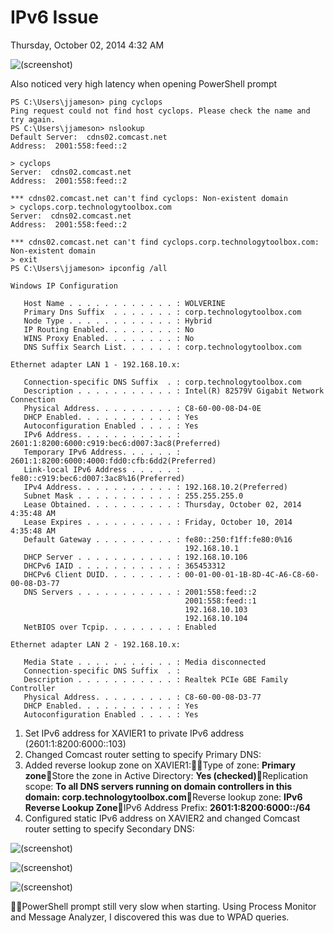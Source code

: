 ﻿# IPv6 Issue

Thursday, October 02, 2014
4:32 AM

![(screenshot)](https://assets.technologytoolbox.com/screenshots/69/951F0F7F6D1537D30E81A7267F68ADFBA9A98869.png)

Also noticed very high latency when opening PowerShell prompt

```Text
PS C:\Users\jjameson> ping cyclops
Ping request could not find host cyclops. Please check the name and try again.
PS C:\Users\jjameson> nslookup
Default Server:  cdns02.comcast.net
Address:  2001:558:feed::2

> cyclops
Server:  cdns02.comcast.net
Address:  2001:558:feed::2

*** cdns02.comcast.net can't find cyclops: Non-existent domain
> cyclops.corp.technologytoolbox.com
Server:  cdns02.comcast.net
Address:  2001:558:feed::2

*** cdns02.comcast.net can't find cyclops.corp.technologytoolbox.com: Non-existent domain
> exit
PS C:\Users\jjameson> ipconfig /all

Windows IP Configuration

   Host Name . . . . . . . . . . . . : WOLVERINE
   Primary Dns Suffix  . . . . . . . : corp.technologytoolbox.com
   Node Type . . . . . . . . . . . . : Hybrid
   IP Routing Enabled. . . . . . . . : No
   WINS Proxy Enabled. . . . . . . . : No
   DNS Suffix Search List. . . . . . : corp.technologytoolbox.com

Ethernet adapter LAN 1 - 192.168.10.x:

   Connection-specific DNS Suffix  . : corp.technologytoolbox.com
   Description . . . . . . . . . . . : Intel(R) 82579V Gigabit Network Connection
   Physical Address. . . . . . . . . : C8-60-00-08-D4-0E
   DHCP Enabled. . . . . . . . . . . : Yes
   Autoconfiguration Enabled . . . . : Yes
   IPv6 Address. . . . . . . . . . . : 2601:1:8200:6000:c919:bec6:d007:3ac8(Preferred)
   Temporary IPv6 Address. . . . . . : 2601:1:8200:6000:4000:fdd0:cfb:6dd2(Preferred)
   Link-local IPv6 Address . . . . . : fe80::c919:bec6:d007:3ac8%16(Preferred)
   IPv4 Address. . . . . . . . . . . : 192.168.10.2(Preferred)
   Subnet Mask . . . . . . . . . . . : 255.255.255.0
   Lease Obtained. . . . . . . . . . : Thursday, October 02, 2014 4:35:48 AM
   Lease Expires . . . . . . . . . . : Friday, October 10, 2014 4:35:48 AM
   Default Gateway . . . . . . . . . : fe80::250:f1ff:fe80:0%16
                                       192.168.10.1
   DHCP Server . . . . . . . . . . . : 192.168.10.106
   DHCPv6 IAID . . . . . . . . . . . : 365453312
   DHCPv6 Client DUID. . . . . . . . : 00-01-00-01-1B-8D-4C-A6-C8-60-00-08-D3-77
   DNS Servers . . . . . . . . . . . : 2001:558:feed::2
                                       2001:558:feed::1
                                       192.168.10.103
                                       192.168.10.104
   NetBIOS over Tcpip. . . . . . . . : Enabled

Ethernet adapter LAN 2 - 192.168.10.x:

   Media State . . . . . . . . . . . : Media disconnected
   Connection-specific DNS Suffix  . :
   Description . . . . . . . . . . . : Realtek PCIe GBE Family Controller
   Physical Address. . . . . . . . . : C8-60-00-08-D3-77
   DHCP Enabled. . . . . . . . . . . : Yes
   Autoconfiguration Enabled . . . . : Yes
```

1. Set IPv6 address for XAVIER1 to private IPv6 address (2601:1:8200:6000::103)
2. Changed Comcast router setting to specify Primary DNS:
3. Added reverse lookup zone on XAVIER1:Type of zone: **Primary zone**Store the zone in Active Directory: **Yes (checked)**Replication scope: **To all DNS servers running on domain controllers in this domain: corp.technologytoolbox.com**Reverse lookup zone: **IPv6 Reverse Lookup Zone**IPv6 Address Prefix: **2601:1:8200:6000::/64**
4. Configured static IPv6 address on XAVIER2 and changed Comcast router setting to specify Secondary DNS:

![(screenshot)](https://assets.technologytoolbox.com/screenshots/6C/740DA8AEEAD5939502F1A3380B1EDEB0A235F46C.png)

![(screenshot)](https://assets.technologytoolbox.com/screenshots/66/BF8DCE9E771B922D958A2CDEE91CC36F97F7C666.png)

![(screenshot)](https://assets.technologytoolbox.com/screenshots/8C/BA2AA3469EF11569DDDC045C7DB156219306C28C.png)

PowerShell prompt still very slow when starting. Using Process Monitor and Message Analyzer, I discovered this was due to WPAD queries.
